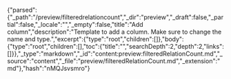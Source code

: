 {"parsed":{"_path":"/preview/filteredrelationcount","_dir":"preview","_draft":false,"_partial":false,"_locale":"","_empty":false,"title":"Add column","description":"Template to add a column. Make sure to change the name and type.","excerpt":{"type":"root","children":[]},"body":{"type":"root","children":[],"toc":{"title":"","searchDepth":2,"depth":2,"links":[]}},"_type":"markdown","_id":"content:preview:filteredRelationCount.md","_source":"content","_file":"preview/filteredRelationCount.md","_extension":"md"},"hash":"nMQJsvsmro"}